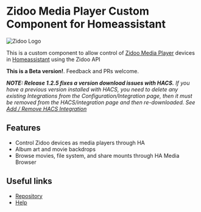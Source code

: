 # Zidoo Media Player Custom Component for Homeassistant

![Zidoo Logo](https://github.com/wizmo2/zidoo-player/raw/dev/images/logo.png)

This is a custom component to allow control of [Zidoo Media Player](https://www.zidoo.tv) devices in [Homeassistant](https://home-assistant.io) using the Zidoo API

**This is a Beta version!**.  Feedback and PRs welcome.

_**NOTE: Release 1.2.5 fixes a version download issues with HACS.**  If you have a previous version installed with HACS, you need to delete any existing Integrations from the Configuration/Integration page, then it must be removed from the HACS/integration page and then re-downloaded. See [Add / Remove HACS Integration](add_remove.md)_

## Features

- Control Zidoo devices as media players through HA
- Album art and movie backdrops
- Browse movies, file system, and share mounts through HA Media Browser 

## Useful links

- [Repository](https://github.com/wizmo2/zidoo-player)
- [Help](README.md)
